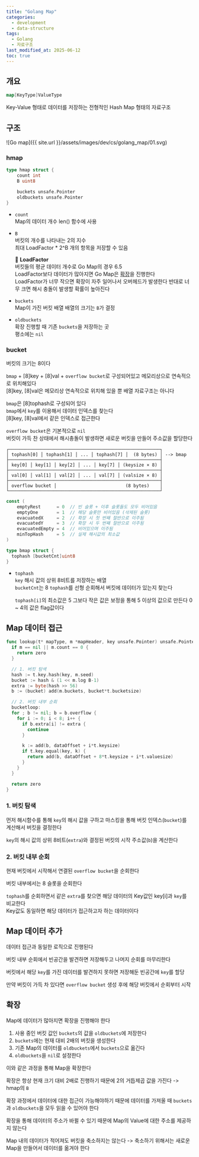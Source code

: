 ```yaml
---
title: "Golang Map"
categories:
  - development
  - data-structure
tags:
  - Golang
  - 자료구조
last_modified_at: 2025-06-12
toc: true
---
```


## 개요

```go
map[KeyType]ValueType
```

Key-Value 형태로 데이터를 저장하는 전형적인 Hash Map 형태의 자료구조

## 구조

![Go map]({{ site.url }}/assets/images/dev/cs/golang_map/01.svg)

### hmap

```go
type hmap struct {
    count int
    B uint8

    buckets unsafe.Pointer
    oldbuckets unsafe.Pointer
}
```

- `count`  
  Map의 데이터 개수
  len() 함수에 사용

- `B`  
  버킷의 개수를 나타내는 2의 지수  
  최대 LoadFactor * 2^B 개의 항목을 저장할 수 있음  

  :pencil: **LoadFactor**  
  버킷들의 평균 데이터 개수로 Go Map의 경우 6.5  
  LoadFactor보다 데이터가 많아지면 Go Map은 [확장](#확장)을 진행한다  
  LoadFactor가 너무 작으면 확장이 자주 일어나서 오버헤드가 발생한다
  반대로 너무 크면 해시 충돌이 발생할 확률이 높아진다

- `buckets`  
  Map이 가진 버킷 배열
  배열의 크기는 `B`가 결정

- `oldbuckets`  
  확장 진행할 때 기존 `buckets`을 저장하는 곳  
  평소에는 `nil`

### bucket

버킷의 크기는 8이다

`bmap` + [8]key + [8]val + `overflow bucket`로 구성되어있고 메모리상으로 연속적으로 위치해있다  
[8]key, [8]val은 메모리상 연속적으로 위치해 있을 뿐 배열 자료구조는 아니다

`bmap`은 [8]tophash로 구성되어 있다  
`bmap`에서 `key`를 이용해서 데이터 인덱스를 찾는다  
[8]key, [8]val에서 같은 인덱스로 접근한다

`overflow bucket`은 기본적으로 `nil`  
버킷이 가득 찬 상태에서 해시충돌이 발생하면 새로운 버킷을 만들어 주소값을 할당한다

```plain
┌─────────────────────────────────────────────────────────┐
│ tophash[0] │ tophash[1] │ ... │ tophash[7] │  (8 bytes) │ --> bmap
├─────────────────────────────────────────────────────────┤
│ key[0] │ key[1] │ key[2] │ ... │ key[7] │ (keysize × 8) │
├─────────────────────────────────────────────────────────┤
│ val[0] │ val[1] │ val[2] │ ... │ val[7] │ (valsize × 8) │
├─────────────────────────────────────────────────────────┤
│ overflow bucket │                          (8 bytes)    │
└─────────────────────────────────────────────────────────┘
```

```go
const (
    emptyRest      = 0  // 빈 슬롯 + 이후 슬롯들도 모두 비어있음
    emptyOne       = 1  // 해당 슬롯만 비어있음 (삭제된 슬롯)
    evacuatedX     = 2  // 확장 시 첫 번째 절반으로 이주됨
    evacuatedY     = 3  // 확장 시 두 번째 절반으로 이주됨
    evacuatedEmpty = 4  // 비어있으며 이주됨
    minTopHash     = 5  // 실제 해시값의 최소값
)

type bmap struct {
  tophash [bucketCnt]uint8
}
```

- `tophash`  
  `key` 해시 값의 상위 8비트를 저장하는 배열  
  `bucketCnt`는 8
  `tophash`를 선형 순회해서 버킷에 데이터가 있는지 찾는다

  `tophash[i]`의 최소값은 5
  그보다 작은 값은 보정을 통해 5 이상의 값으로 만든다
  0 ~ 4의 값은 flag값이다

## Map 데이터 접근

```go
func lookup(t* mapType, m *mapHeader, key unsafe.Pointer) unsafe.Pointer {
  if m == nil || m.count == 0 {
    return zero
  }

  // 1. 버킷 탐색
  hash := t.key.hash(key, m.seed)
  bucket := hash & (1 << m.log B-1)
  extra := byte(hash >> 56)
  b := (bucket) add(m.buckets, bucket*t.bucketsize)

  // 2. 버킷 내부 순회
  bucketloop:
  for ; b != nil; b = b.overflow {
    for i := 0; i < 8; i++ {
      if b.extra[i] != extra {
        continue
      }

      k := add(b, dataOffset + i*t.keysize)
      if t.key.equal(key, k) {
        return add(b, dataOffset + 8*t.keysize + i*t.valuesize)
      }
    }
  }

  return zero
}
```

### 1. 버킷 탐색

먼저 해시함수를 통해 `key`의 해시 값을 구하고 마스킹을 통해 버킷 인덱스(`bucket`)를 계산해서 버킷을 결정한다

`key`의 해시 값의 상위 8비트(`extra`)와 결정된 버킷의 시작 주소값(`b`)을 계산한다

### 2. 버킷 내부 순회

현재 버킷에서 시작해서 연결된 `overflow bucket`을 순회한다

버킷 내부에서는 8 슬롯을 순회한다

`tophash`를 순회하면서 같은 `extra`를 찾으면 해당 데이터의 Key값인 key[i]과 `key`를 비교한다  
Key값도 동일하면 해당 데이터가 접근하고자 하는 데이터이다

## Map 데이터 추가

데이터 접근과 동일한 로직으로 진행된다

버킷 내부 순회에서 빈공간을 발견하면 저장해두고 나머지 순회를 마무리한다  

버킷에서 해당 `key`를 가진 데이터를 발견하지 못하면 저장해둔 빈공간에 `key`를 할당

만약 버킷이 가득 차 있다면 `overflow bucket` 생성 후에 해당 버킷에서 순회부터 시작

## 확장

Map에 데이터가 많아지면 확장을 진행해야 한다

1. 사용 중인 버킷 값인 `buckets`의 값을 `oldbuckets`에 저장한다
2. `buckets`에는 현재 대비 2배의 버킷을 생성한다
3. 기존 Map의 데이터를 `oldbuckets`에서 `buckets`으로 옮긴다
4. `oldbuckets`을 `nil`로 설정한다

이와 같은 과정을 통해 Map을 확장한다

확장은 항상 현재 크기 대비 2배로 진행하기 때문에 2의 거듭제곱 값을 가진다 -> hmap의 `B`

확장 과정에서 데이터에 대한 접근이 가능해야하기 때문에 데이터를 가져올 때 `buckets`과 `oldbuckets`을 모두 읽을 수 있어야 한다

확장을 통해 데이터의 주소가 바뀔 수 있기 때문에 Map의 Value에 대한 주소를 제공하지 않는다

Map 내의 데이터가 적어져도 버킷을 축소하지는 않는다 -> 축소하기 위해서는 새로운 Map을 만들어서 데이터를 옮겨야 한다
